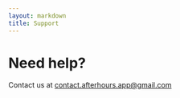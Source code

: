 ```yaml
---
layout: markdown
title: Support
---
```


# Need help?

Contact us at contact.afterhours.app@gmail.com